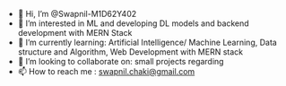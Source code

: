 - 👋 Hi, I’m @Swapnil-M1D62Y402
- 👀 I’m interested in ML and developing DL models and backend development with MERN Stack 
- 🌱 I’m currently learning: Artificial Intelligence/ Machine Learning, Data structure and Algorithm, Web Development with MERN stack 
- 💞️ I’m looking to collaborate on: small projects regarding 
- 📫 How to reach me : swapnil.chaki@gmail.com

<!---
Swapnil-M1D62Y402/Swapnil-M1D62Y402 is a ✨ special ✨ repository because its `README.md` (this file) appears on your GitHub profile.
You can click the Preview link to take a look at your changes.
--->
